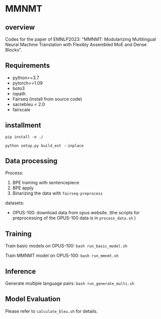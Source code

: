 # MMNMT
## overview
Codes for the paper of EMNLP2023: "MMNMT: Modularizing Multilingual Neural Machine Translation with Flexibly Assembled MoE and Dense Blocks".

## Requirements
- python>=3.7
- pytorch>=1.09
- boto3
- iopath
- Fairseq (install from source code)
- sacrebleu < 2.0
- fairscale

## installment
`pip install -e ./`

`python setup.py build_ext --inplace`

## Data processing
Process:
1. BPE training with sentencepiece
2. BPE apply
3. Binarizing the data with `fairseq-preprocess`

datasets:
- OPUS-100: download data from opus website. (the scripts for preprocessing of the OPUS-100 data is in `process_data.sh` )

## Training

Train basic models on OPUS-100: `bash run_basic_model.sh`

Train MMNMT model on OPUS-100: `bash run_mmnmt.sh`

## Inference

Generate multiple language pairs: `bash run_generate_multi.sh`

## Model Evaluation

Please refer to `calculate_bleu.sh` for details.
